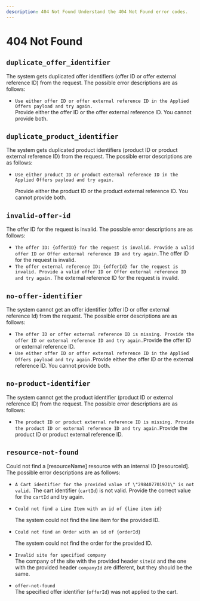 ```yaml
---
description: 404 Not Found Understand the 404 Not Found error codes.
---
```


# 404 Not Found

## `duplicate_offer_identifier`

The system gets duplicated offer identifiers (offer ID or offer external reference ID) from the request. The possible error descriptions are as follows:

* `Use either offer ID or offer external reference ID in the Applied Offers payload and try again.`\
  Provide either the offer ID or the offer external reference ID. You cannot provide both.

## `duplicate_product_identifier`

The system gets duplicated product identifiers (product ID or product external reference ID) from the request. The possible error descriptions are as follows:

*   `Use either product ID or product external reference ID in the Applied Offers payload and try again.`

    Provide either the product ID or the product external reference ID. You cannot provide both.

## `invalid-offer-id`

The offer ID for the request is invalid. The possible error descriptions are as follows:

* `The offer ID: {offerID} for the request is invalid. Provide a valid offer ID or Offer external reference ID and try again.`The offer ID for the request is invalid.
* `The offer external reference ID: {offerId} for the request is invalid. Provide a valid offer ID or Offer external reference ID and try again.` The external reference ID for the request is invalid.

## `no-offer-identifier`

The system cannot get an offer identifier (offer ID or offer external reference Id) from the request. The possible error descriptions are as follows:

* `The offer ID or offer external reference ID is missing. Provide the offer ID or external reference ID and try again.`Provide the offer ID or external reference ID.
* `Use either offer ID or offer external reference ID in the Applied Offers payload and try again.`Provide either the offer ID or the external reference ID. You cannot provide both.

## `no-product-identifier`

The system cannot get the product identifier (product ID or external reference ID) from the request. The possible error descriptions are as follows:

* `The product ID or product external reference ID is missing. Provide the product ID or external reference ID and try again.`Provide the product ID or product external reference ID.

## `resource-not-found`

Could not find a \[resourceName] resource with an internal ID \[resourceId]. The possible error descriptions are as follows:

* `A Cart identifier for the provided value of \"298407701971\" is not valid.` The cart identifier (`cartId`) is not valid. Provide the correct value for the `cartId` and try again.
*   `Could not find a Line Item with an id of {line item id}`

    The system could not find the line item for the provided ID.
*   `Could not find an Order with an id of {orderId}`

    The system could not find the order for the provided ID.
* `Invalid site for specified company`\
  The company of the site with the provided header `siteId` and the one with the provided header `companyId` are different, but they should be the same.
* `offer-not-found`\
  The specified offer identifier (`offerId`) was not applied to the cart.

